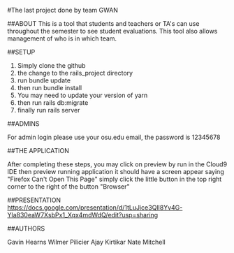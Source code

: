 #The last project done by team GWAN


##ABOUT
  This is a tool that students and teachers or TA's can use throughout the semester to see student evaluations. This tool also allows management of who is in which team. 

##SETUP
  
  1) Simply clone the github
  2) the change to the rails_project directory
  3) run bundle update
  4) then run bundle install
  5) You may need to update your version of yarn
  6) then run rails db:migrate
  7) finally run rails server
  
  
##ADMINS
  
  For admin login please use your osu.edu email, the password is 12345678
  
##THE APPLICATION

  After completing these steps, you may click on preview by run in the Cloud9 IDE
    then preview running application
    it should have a screen appear saying "Firefox Can't Open This Page" 
      simply click the little button in the top right corner to the right of the button "Browser"
      
  
  
##PRESENTATION
  https://docs.google.com/presentation/d/1tLuJice3QlI8Yv4G-Yla830eaW7XsbPx1_Xqx4mdWdQ/edit?usp=sharing

##AUTHORS


  Gavin Hearns
  Wilmer Pilicier
  Ajay Kirtikar
  Nate Mitchell
